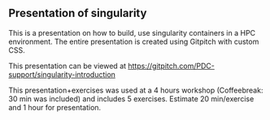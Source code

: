Presentation of singularity
---------------------------

This is a presentation on how to build, use singularity containers
in a HPC environment.
The entire presentation is created using Gitpitch with custom CSS.

This presentation can be viewed at
https://gitpitch.com/PDC-support/singularity-introduction

This presentation+exercises was used at a 4 hours workshop (Coffeebreak: 30 min was included)
and includes 5 exercises. Estimate 20 min/exercise and 1 hour for presentation.

